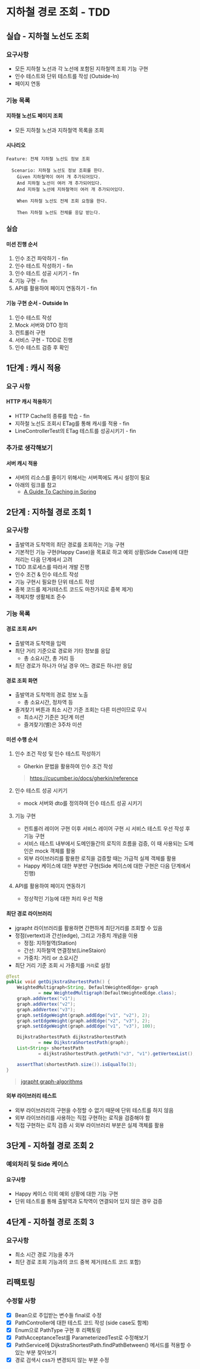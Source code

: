 # 지하철 경로 조회 - TDD

## 실습 - 지하철 노선도 조회

### 요구사항

- 모든 지하철 노선과 각 노선에 포함된 지하철역 조회 기능 구현
- 인수 테스트와 단위 테스트를 작성 (Outside-In)
- 페이지 연동



### 기능 목록

#### 지하철 노선도 페이지 조회

- 모든 지하철 노선과 지하철역 목록을 조회



#### 시나리오

```
Feature: 전체 지하철 노선도 정보 조회

  Scenario: 지하철 노선도 정보 조회를 한다.
    Given 지하철역이 여러 개 추가되어있다.
    And 지하철 노선이 여러 개 추가되어있다.
    And 지하철 노선에 지하철역이 여러 개 추가되어있다.
    
    When 지하철 노선도 전체 조회 요청을 한다.
    
    Then 지하철 노선도 전체를 응답 받는다.
```



### 실습

#### 미션 진행 순서

1. 인수 조건 파악하기 - fin
2. 인수 테스트 작성하기 - fin
3. 인수 테스트 성공 시키기 - fin
4. 기능 구현 - fin
5. API를 활용하여 페이지 연동하기 - fin



#### 기능 구현 순서 - Outside In

1. 인수 테스트 작성
2. Mock 서버와 DTO 정의
3. 컨트롤러 구현
4. 서비스 구현 - TDD로 진행
5. 인수 테스트 검증 후 확인



## 1단계 : 캐시 적용

### 요구 사항

#### HTTP 캐시 적용하기

- HTTP Cache의 종류를 학습 - fin
- 지하철 노선도 조회시 ETag를 통해 캐시를 적용 - fin
- LineControllerTest의 ETag 테스트를 성공시키기 - fin


### 추가로 생각해보기

#### 서버 캐시 적용

- 서버의 리소스를 줄이기 위해서는 서버쪽에도 캐시 설정이 필요
- 아래의 링크를 참고
  - [A Guide To Caching in Spring](https://www.baeldung.com/spring-cache-tutorial)



## 2단계 : 지하철 경로 조회 1

### 요구사항

- 출발역과 도착역의 최단 경로를 조회하는 기능 구현
- 기본적인 기능 구현(Happy Case)을 목표로 하고 예외 상황(Side Case)에 대한 처리는 다음 단계에서 고려
- TDD 프로세스를 따라서 개발 진행
- 인수 조건 & 인수 테스트 작성
- 기능 구현시 필요한 단위 테스트 작성
- 중복 코드를 제거(테스트 코드도 마찬가지로 중복 제거)
- 객체지향 생활체조 준수



### 기능 목록

#### 경로 조회 API

- 출발역과 도착역을 입력
- 최단 거리 기준으로 경로와 기타 정보를 응답
  - 총 소요시간, 총 거리 등
- 최단 경로가 하나가 아닐 경우 어느 경로든 하나만 응답



#### 경로 조회 화면

- 출발역과 도착역의 경로 정보 노출
  - 총 소요시간, 정차역 등
- 즐겨찾기 버튼과 최소 시간 기준 조회는 다른 미션이므로 무시
  - 최소시간 기준은 3단계 미션
  - 즐겨찾기(별)은 3주차 미션



#### 미션 수행 순서

1. 인수 조건 작성 및 인수 테스트 작성하기

   - Gherkin 문법을 활용하여 인수 조건 작성

   >  https://cucumber.io/docs/gherkin/reference

2. 인수 테스트 성공 시키기

   - mock 서버와 dto를 정의하여 인수 테스트 성공 시키기

3. 기능 구현
   - 컨트롤러 레이어 구현 이후 서비스 레이어 구현 시 서비스 테스트 우선 작성 후 기능 구현
   - 서비스 테스트 내부에서 도메인들간의 로직의 흐름을 검증, 이 때 사용되는 도메인은 mock 객체를 활용
   - 외부 라이브러리를 활용한 로직을 검증할 때는 가급적 실제 객체를 활용
   - Happy 케이스에 대한 부분만 구현(Side 케이스에 대한 구현은 다음 단계에서 진행)
4. API를 활용하여 페이지 연동하기
   
   - 정상적인 기능에 대한 처리 우선 적용



#### 최단 경로 라이브러리

- jgrapht 라이브러리를 활용하면 간편하게 최단거리를 조회할 수 있음
- 정점(vertext)과 간선(edge), 그리고 가중치 개념을 이용
  - 정점: 지하철역(Station)
  - 간선: 지하철역 연결정보(LineStaion)
  - 가중치: 거리 or 소요시간
- 최단 거리 기준 조회 시 가중치를 `거리`로 설정

``` java
@Test
public void getDijkstraShortestPath() {
    WeightedMultigraph<String, DefaultWeightedEdge> graph
            = new WeightedMultigraph(DefaultWeightedEdge.class);
    graph.addVertex("v1");
    graph.addVertex("v2");
    graph.addVertex("v3");
    graph.setEdgeWeight(graph.addEdge("v1", "v2"), 2);
    graph.setEdgeWeight(graph.addEdge("v2", "v3"), 2);
    graph.setEdgeWeight(graph.addEdge("v1", "v3"), 100);

    DijkstraShortestPath dijkstraShortestPath
            = new DijkstraShortestPath(graph);
    List<String> shortestPath 
            = dijkstraShortestPath.getPath("v3", "v1").getVertexList();

    assertThat(shortestPath.size()).isEqualTo(3);
}
```

> [jgrapht graph-algorithms](https://jgrapht.org/guide/UserOverview#graph-algorithms)



#### 외부 라이브러리 테스트

- 외부 라이브러리의 구현을 수정할 수 없기 때문에 단위 테스트를 하지 않음
- 외부 라이브러리를 사용하는 직접 구현하는 로직을 검증해야 함
- 직접 구현하는 로직 검증 시 외부 라이브러리 부분은 실제 객체를 활용



## 3단계 - 지하철 경로 조회 2

### 예외처리 및 Side 케이스

#### 요구사항

- Happy 케이스 이외 예외 상황에 대한 기능 구현
- 단위 테스트를 통해 출발역과 도착역이 연결되어 있지 않은 경우 검증



## 4단계 - 지하철 경로 조회 3

### 요구사항

- 최소 시간 경로 기능을 추가
- 최단 경로 조회 기능과의 코드 중복 제거(테스트 코드 포함)



## 리팩토링

### 수정할 사항

- [x] Bean으로 주입받는 변수들 final로 수정
- [x] PathController에 대한 테스트 코드 작성 (side case도 함께)
- [x] Enum으로 PathType 구현 후 리팩토링
- [x] PathAcceptanceTest를 ParameterizedTest로 수정해보기
- [x] PathService에 DijkstraShortestPath.findPathBetween() 메서드를 적용할 수 있는 부분 찾아보기
- [x] 경로 검색시 css가 변경되지 않는 부분 수정
